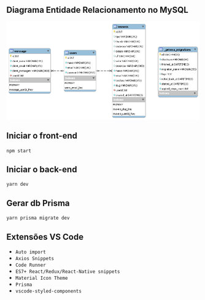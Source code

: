 ## Diagrama Entidade Relacionamento no MySQL
<img align="center" alt="Diagrama Entidade Relacionamento no MySQL" src="./doc-img-git/entidade-relacionamento.png">

## Iniciar o front-end
```
npm start
```

## Iniciar o back-end
```
yarn dev
```

## Gerar db Prisma
```
yarn prisma migrate dev
```

## Extensões VS Code
* `Auto import`
* `Axios Snippets`
* `Code Runner`
* `ES7+ React/Redux/React-Native snippets`
* `Material Icon Theme`
* `Prisma`
* `vscode-styled-components`
